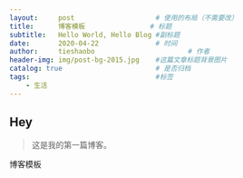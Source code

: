 ```yaml
---
layout:     post   				    # 使用的布局（不需要改）
title:      博客模板 				# 标题 
subtitle:   Hello World, Hello Blog #副标题
date:       2020-04-22 				# 时间
author:     tieshaobo 						# 作者
header-img: img/post-bg-2015.jpg 	#这篇文章标题背景图片
catalog: true 						# 是否归档
tags:								#标签
    - 生活
---
```


## Hey
>这是我的第一篇博客。

博客模板
